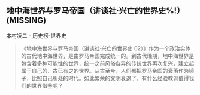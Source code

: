 ## 地中海世界与罗马帝国（讲谈社·兴亡的世界史%!）(MISSING)

本村凌二  -  历史榜-世界史

> 《地中海世界与罗马帝国（讲谈社·兴亡的世界史 02）》作为一个政治实体的古代地中海世界，是由罗马帝国完成统一的。到古代晚期，地中海世界是包含着多种可能性的世界，统一之前风俗各异的传统世界再次复兴，建立起属于自己的、古已有之的世界。从古至今，人们都把罗马帝国的衰落作为镜子，比照自己所处的时代。如此繁荣的文明衰退了，有什么经验教训值得我们的世界借鉴呢？
